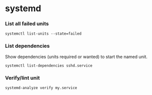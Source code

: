# systemd

### List all failed units 

```
systemctl list-units --state=failed
```

### List dependencies

Show dependencies (units required or wanted) to start the named unit. 

```
systemctl list-dependencies sshd.service
```
### Verify/lint unit

```
systemd-analyze verify my.service
```
